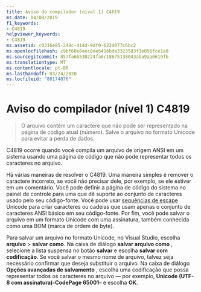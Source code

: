 ```yaml
---
title: Aviso do compilador (nível 1) C4819
ms.date: 04/08/2019
f1_keywords:
- C4819
helpviewer_keywords:
- C4819
ms.assetid: c0316e85-249c-414d-9df0-622d077c6bc2
ms.openlocfilehash: c9bf60e8eec0ee6416bda3323583f3e056fce1a8
ms.sourcegitcommit: 857fa6b530224fa6c18675138043aba9aa0619fb
ms.translationtype: MT
ms.contentlocale: pt-BR
ms.lasthandoff: 03/24/2020
ms.locfileid: "80174876"
---
```

# <a name="compiler-warning-level-1-c4819"></a>Aviso do compilador (nível 1) C4819

> O arquivo contém um caractere que não pode ser representado na página de código atual (*número*). Salve o arquivo no formato Unicode para evitar a perda de dados.

C4819 ocorre quando você compila um arquivo de origem ANSI em um sistema usando uma página de código que não pode representar todos os caracteres no arquivo.

Há várias maneiras de resolver o C4819. Uma maneira simples é remover o caractere incorreto, se você não precisar dele, por exemplo, se ele estiver em um comentário. Você pode definir a página de código do sistema no painel de controle para uma que dê suporte ao conjunto de caracteres usado pelo seu código-fonte. Você pode usar [sequências de escape](/cpp/c-language/escape-sequences) Unicode para criar caracteres ou cadeias que usam apenas o conjunto de caracteres ANSI básico em seu código-fonte. Por fim, você pode salvar o arquivo em um formato Unicode com uma assinatura, também conhecida como uma BOM (marca de ordem de byte).

Para salvar um arquivo no formato Unicode, no Visual Studio, escolha **arquivo** > **salvar como**. Na caixa de diálogo **salvar arquivo como** , selecione a lista suspensa no botão **salvar** e escolha **salvar com codificação**. Se você salvar o mesmo nome de arquivo, talvez seja necessário confirmar que deseja substituir o arquivo. Na caixa de diálogo **Opções avançadas de salvamento** , escolha uma codificação que possa representar todos os caracteres no arquivo — por exemplo, **Unicode (UTF-8 com assinatura)-CodePage 65001**– e escolha **OK**.

